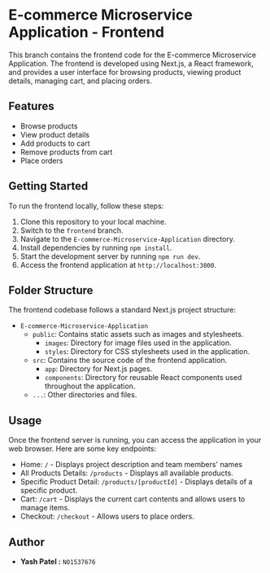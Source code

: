 # E-commerce Microservice Application - Frontend

This branch contains the frontend code for the E-commerce Microservice Application. The frontend is developed using Next.js, a React framework, and provides a user interface for browsing products, viewing product details, managing cart, and placing orders.

## Features

- Browse products
- View product details
- Add products to cart
- Remove products from cart
- Place orders

## Getting Started

To run the frontend locally, follow these steps:

1. Clone this repository to your local machine.
2. Switch to the `frontend` branch.
3. Navigate to the `E-commerce-Microservice-Application` directory.
4. Install dependencies by running `npm install`.
5. Start the development server by running `npm run dev`.
6. Access the frontend application at `http://localhost:3000`.

## Folder Structure

The frontend codebase follows a standard Next.js project structure:

- `E-commerce-Microservice-Application`
  - `public`: Contains static assets such as images and stylesheets.
	  - `images`: Directory for image files used in the application.
	  - `styles`: Directory for CSS stylesheets used in the application.
  - `src`: Contains the source code of the frontend application.
	  - `app`: Directory for Next.js pages.
	  - `components`: Directory for reusable React components used throughout the application.
  - `...`: Other directories and files.

## Usage

Once the frontend server is running, you can access the application in your web browser. Here are some key endpoints:

- Home: `/` - Displays project description and team members' names
- All Products Details: `/products` - Displays all available products.
- Specific Product Detail: `/products/[productId]` - Displays details of a specific product.
- Cart: `/cart` - Displays the current cart contents and allows users to manage items.
- Checkout: `/checkout` - Allows users to place orders.

## Author

- **Yash Patel :** `N01537676`
